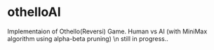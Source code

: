 # othelloAI

Implementaion of Othello(Reversi) Game. Human vs AI (with MiniMax algorithm using alpha-beta pruning)
 \n still in progress..
